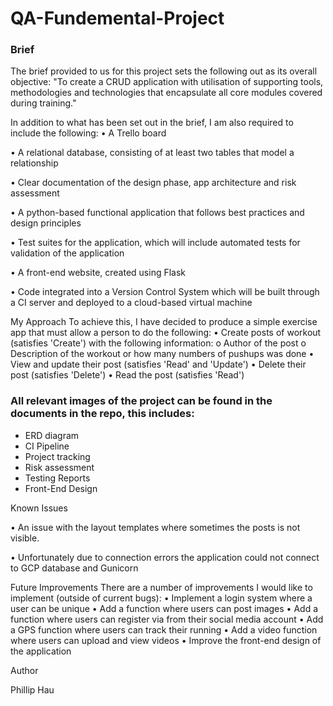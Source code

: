 # QA-Fundemental-Project

### Brief
The brief provided to us for this project sets the following out as its overall objective: "To create a CRUD application with utilisation of supporting tools, methodologies and technologies that encapsulate all core modules covered during training."


In addition to what has been set out in the brief, I am also required to include the following:
•	A Trello board

•	A relational database, consisting of at least two tables that model a relationship

•	Clear documentation of the design phase, app architecture and risk assessment

•	A python-based functional application that follows best practices and design principles

•	Test suites for the application, which will include automated tests for validation of the application

•	A front-end website, created using Flask

•	Code integrated into a Version Control System which will be built through a CI server and deployed to a cloud-based virtual machine

My Approach
To achieve this, I have decided to produce a simple exercise app that must allow a person to do the following:
•	Create posts of workout (satisfies 'Create') with the following information:
o	Author of the post
o	Description of the workout or how many numbers of pushups was done
•	View and update their post (satisfies 'Read' and 'Update')
•	Delete their post (satisfies 'Delete')
•	Read the post (satisfies 'Read')

### All  relevant images of the project can be found in the documents in the repo, this includes:
* ERD diagram
* CI Pipeline
* Project tracking 
* Risk assessment
* Testing Reports
* Front-End Design

Known Issues

•	An issue with the  layout templates where sometimes the posts is not visible.

•	Unfortunately due to connection errors the application could not connect to GCP database and Gunicorn

Future Improvements
There are a number of improvements I would like to implement (outside of current bugs):
•	Implement a login system where a user can be unique
•	Add a function where users can post images
•	Add a function where users can register via from their social media account
•	Add a GPS function where users can track their running
•	Add a video function where users can upload and view videos
•	Improve the front-end design of the application 
	


Author

Phillip Hau



	
